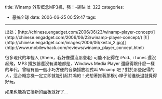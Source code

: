 title: Winamp 外形概念MP3机，强！-转贴
id: 322
categories:
  - 恶搞全球
date: 2006-06-25 00:59:47
tags:
---

<div id="msgcns!9697D6160EFEBC17!869" class="bvMsg"><div>出处：[http://chinese.engadget.com/2006/06/23/winamp-player-concept/](http://chinese.engadget.com/2006/06/23/winamp-player-concept/)
[![](http://chinese.engadget.com/images/2006/06/keitai_2.jpg)](http://www.mobilewhack.com/reviews/winamp_player_concept.html)

很多現代的年輕人 (Ahem，我好像還沒那麼老) 可能不記得在 iPod、iTunes 還沒起飛，MP3 播放器還沒有滿地都是，Windows Media Player 還廢得跟什麼一樣的年代，曾經有過一個小巧方便的音樂播放程式叫 Winamp 吧？對於那些記得的人，這台概念機一定立即就能引起共鳴的！光想著推著那根小桿子前進後退就覺得好玩。

如果也能為它換新的面板就好了…</div></div>
